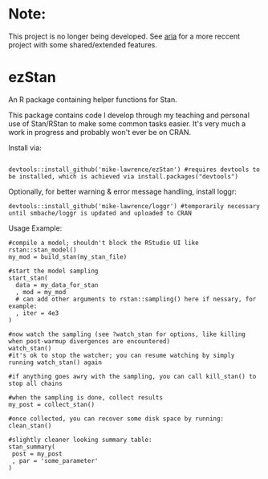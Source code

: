 # Note: 
This project is no longer being developed. See [aria](https://github.com/mike-lawrence/aria) for a more reccent project with some shared/extended features. 

# ezStan
An R package containing helper functions for Stan.

This package contains code I develop through my teaching and personal use of Stan/RStan to make some common tasks easier. It's very much a work in progress and probably won't ever be on CRAN.

Install via:
```{r}

devtools::install_github('mike-lawrence/ezStan') #requires devtools to be installed, which is achieved via install.packages("devtools")
```

Optionally, for better warning & error message handling, install loggr:
```{r}
devtools::install_github('mike-lawrence/loggr') #temporarily necessary until smbache/loggr is updated and uploaded to CRAN 
```

Usage Example:
```{r}
#compile a model; shouldn't block the RStudio UI like rstan::stan_model()
my_mod = build_stan(my_stan_file)

#start the model sampling
start_stan(
  data = my_data_for_stan 
  , mod = my_mod
  # can add other arguments to rstan::sampling() here if nessary, for example:
  , iter = 4e3
)

#now watch the sampling (see ?watch_stan for options, like killing when post-warmup divergences are encountered)
watch_stan()
#it's ok to stop the watcher; you can resume watching by simply running watch_stan() again

#if anything goes awry with the sampling, you can call kill_stan() to stop all chains

#when the sampling is done, collect results
my_post = collect_stan()

#once collected, you can recover some disk space by running:
clean_stan()

#slightly cleaner looking summary table:
stan_summary(
 post = my_post
 , par = 'some_parameter'
)

```
